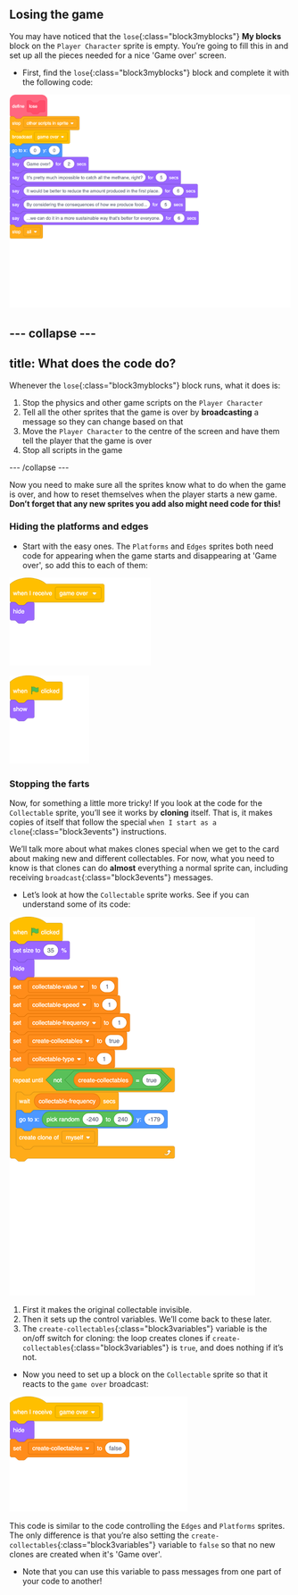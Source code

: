 ## Losing the game

You may have noticed that the `lose`{:class="block3myblocks"} **My blocks** block on the `Player Character` sprite is empty. You’re going to fill this in and set up all the pieces needed for a nice 'Game over' screen.

+ First, find the `lose`{:class="block3myblocks"} block and complete it with the following code: 

![blocks_1546533624_43051](images/blocks_1546533624_43051.png)

--- collapse ---
---
title: What does the code do?
---

Whenever the `lose`{:class="block3myblocks"} block runs, what it does is: 

 1. Stop the physics and other game scripts on the `Player Character`
 2. Tell all the other sprites that the game is over by **broadcasting** a message so they can change based on that
 3. Move the `Player Character` to the centre of the screen and have them tell the player that the game is over
 4. Stop all scripts in the game

--- /collapse ---

Now you need to make sure all the sprites know what to do when the game is over, and how to reset themselves when the player starts a new game. **Don’t forget that any new sprites you add also might need code for this!**

### Hiding the platforms and edges

+ Start with the easy ones. The `Platforms` and `Edges` sprites both need code for appearing when the game starts and disappearing at 'Game over', so add this to each of them:

![blocks_1546533628_1234229](images/blocks_1546533628_1234229.png)

![blocks_1546533629_196009](images/blocks_1546533629_196009.png)

### Stopping the farts

Now, for something a little more tricky! If you look at the code for the `Collectable` sprite, you’ll see it works by **cloning** itself. That is, it makes copies of itself that follow the special `when I start as a clone`{:class="block3events"} instructions. 

We’ll talk more about what makes clones special when we get to the card about making new and different collectables. For now, what you need to know is that clones can do **almost** everything a normal sprite can, including receiving `broadcast`{:class="block3events"} messages.

+ Let’s look at how the `Collectable` sprite works. See if you can understand some of its code: 

![blocks_1546533630_267286](images/blocks_1546533630_267286.png)

 1. First it makes the original collectable invisible.
 2. Then it sets up the control variables. We’ll come back to these later.
 3. The `create-collectables`{:class="block3variables"} variable is the on/off switch for cloning: the loop creates clones if `create-collectables`{:class="block3variables"} is `true`, and does nothing if it’s not.

+ Now you need to set up a block on the `Collectable` sprite so that it reacts to the `game over` broadcast:

![blocks_1546533631_428437](images/blocks_1546533631_428437.png)

This code is similar to the code controlling the `Edges` and `Platforms` sprites. The only difference is that you’re also setting the `create-collectables`{:class="block3variables"} variable to `false` so that no new clones are created when it's 'Game over'. 
 
+ Note that you can use this variable to pass messages from one part of your code to another! 
